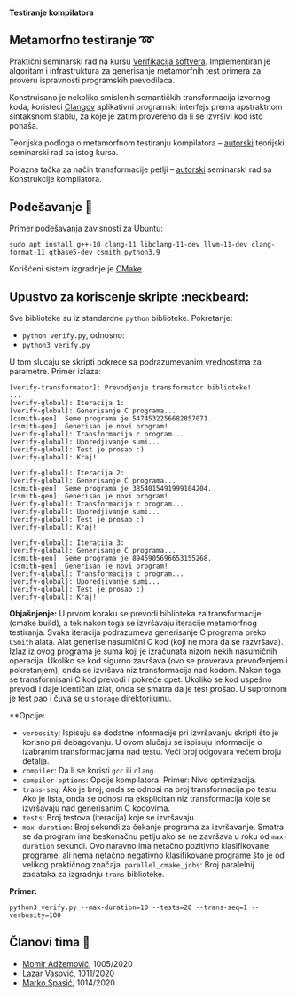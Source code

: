 #### Testiranje kompilatora

## Metamorfno testiranje :loop:
Praktični seminarski rad na kursu [Verifikacija softvera](http://www.verifikacijasoftvera.matf.bg.ac.rs/). Implementiran je algoritam i infrastruktura za generisanje metamorfnih test primera za proveru ispravnosti programskih prevodilaca.

Konstruisano je nekoliko smislenih semantičkih transformacija izvornog koda, koristeći [Clangov](https://clang.llvm.org/) aplikativni programski interfejs prema apstraktnom sintaksnom stablu, za koje je zatim provereno da li se izvršivi kod isto ponaša.

Teorijska podloga o metamorfnom testiranju kompilatora – [autorski](http://www.verifikacijasoftvera.matf.bg.ac.rs/vs/predavanja/02_testiranje/32_LazarVasovic_EMI.pdf) teorijski seminarski rad sa istog kursa.

Polazna tačka za način transformacije petlji – [autorski](https://github.com/matfija/Clang-petlje) seminarski rad sa Konstrukcije kompilatora.

## Podešavanje :memo:
Primer podešavanja zavisnosti za Ubuntu:
```
sudo apt install g++-10 clang-11 libclang-11-dev llvm-11-dev clang-format-11 qtbase5-dev csmith python3.9
```
Korišćeni sistem izgradnje je [CMake](https://cmake.org/).

## Upustvo za koriscenje skripte :neckbeard:
Sve biblioteke su iz standardne `python` biblioteke. Pokretanje: 
- `python verify.py`, odnosno:
- `python3 verify.py`

U tom slucaju se skripti pokrece sa podrazumevanim vrednostima za parametre. Primer izlaza:
```
[verify-transformator]: Prevodjenje transformator biblioteke!
...
[verify-global]: Iteracija 1:
[verify-global]: Generisanje C programa...
[csmith-gen]: Seme programa je 5474532256682857071.
[csmith-gen]: Generisan je novi program!
[verify-global]: Transformacija c program...
[verify-global]: Uporedjivanje sumi...
[verify-global]: Test je prosao :)
[verify-global]: Kraj!

[verify-global]: Iteracija 2:
[verify-global]: Generisanje C programa...
[csmith-gen]: Seme programa je 3854015491999104204.
[csmith-gen]: Generisan je novi program!
[verify-global]: Transformacija c program...
[verify-global]: Uporedjivanje sumi...
[verify-global]: Test je prosao :)
[verify-global]: Kraj!

[verify-global]: Iteracija 3:
[verify-global]: Generisanje C programa...
[csmith-gen]: Seme programa je 8945905696653155268.
[csmith-gen]: Generisan je novi program!
[verify-global]: Transformacija c program...
[verify-global]: Uporedjivanje sumi...
[verify-global]: Test je prosao :)
[verify-global]: Kraj!
```

**Objašnjenje:**
U prvom koraku se prevodi biblioteka za transformacije (cmake build), a tek nakon toga se izvršavaju iteracije
metamorfnog testiranja. Svaka iteracija podrazumeva generisanje C programa preko `CSmith` alata. Alat generise
  nasumični C kod (koji ne mora da se razvršava). Izlaz iz ovog programa je suma koji je izračunata nizom
  nekih nasumičnih operacija. Ukoliko se kod sigurno završava (ovo se proverava prevođenjem i pokretanjem), 
  onda se izvršava niz transformacija nad kodom. Nakon toga se transformisani C kod prevodi i pokreće opet.
  Ukoliko se kod uspešno prevodi i daje identičan izlat, onda se smatra da je test prošao. U suprotnom je 
  test pao i čuva se u `storage` direktorijumu.

**Opcije:
- `verbosity`: Ispisuju se dodatne informacije pri izvršavanju skripti što je korisno pri debagovanju. U ovom slučaju
se ispisuju informacije o izabranim transformacijama nad testu. Veći broj odgovara većem broju detalja.
- `compiler`: Da li se koristi `gcc` ili `clang`.
- `compiler-options`: Opcije kompilatora. Primer: Nivo optimizacija.
- `trans-seq`: Ako je broj, onda se odnosi na broj transformacija po testu. Ako je lista, onda se odnosi
na eksplicitan niz transformacija koje se izvršavaju nad generisanim C kodovima.
- `tests`: Broj testova (iteracija) koje se izvršavaju.
- `max-duration`: Broj sekundi za čekanje programa za izvršavanje. Smatra se da program ima beskonačnu petlju
ako se ne završava u roku od `max-duration` sekundi. Ovo naravno ima netačno pozitivno klasifikovane programe,
ali nema netačno negativno klasifikovane programe što je od velikog praktičnog značaja.
`parallel_cmake_jobs`: Broj paralelnij zadataka za izgradnju `trans` biblioteke.
  
**Primer:**
```
python3 verify.py --max-duration=10 --tests=20 --trans-seq=1 --verbosity=100
```

## Članovi tima :boy:
* [Momir Adžemović](https://github.com/Robotmurlock), 1005/2020
* [Lazar Vasović](https://github.com/matfija), 1011/2020
* [Marko Spasić](https://github.com/spaske00), 1014/2020

